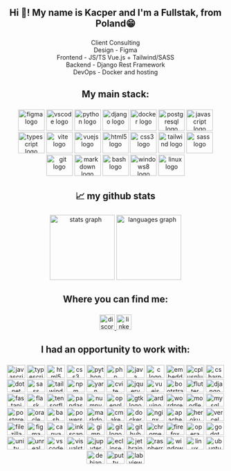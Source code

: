 <!--
**KacperKotlewski/KacperKotlewski** is a ✨ _special_ ✨ repository because its `README.md` (this file) appears on your GitHub profile.

Here are some ideas to get you started:

- 🔭 I’m currently working on ...
- 🌱 I’m currently learning ...
- 👯 I’m looking to collaborate on ...
- 🤔 I’m looking for help with ...
- 💬 Ask me about ...
- 📫 How to reach me: ...
- 😄 Pronouns: ...
- ⚡ Fun fact: ...
-->

<h2 align="center">Hi 👋! My name is Kacper and I'm a Fullstak, from Poland😁</h2>

###

<p align="center">Client Consulting<br>Design - Figma<br>Frontend - JS/TS Vue.js + Tailwind/SASS<br>Backend - Django Rest Framework<br>DevOps - Docker and hosting</p>

###

<h2 align="center">My main stack:</h2>

###

<div align="center">
  <img src="https://cdn.jsdelivr.net/gh/devicons/devicon/icons/figma/figma-original.svg" height="49" width="61" alt="figma logo"  />
  <img src="https://cdn.jsdelivr.net/gh/devicons/devicon/icons/vscode/vscode-original.svg" height="49" width="61" alt="vscode logo"  />
  <img src="https://cdn.jsdelivr.net/gh/devicons/devicon/icons/python/python-original.svg" height="49" width="61" alt="python logo"  />
  <img src="https://cdn.jsdelivr.net/gh/devicons/devicon/icons/django/django-plain.svg" height="49" width="61" alt="django logo"  />
  <img src="https://cdn.jsdelivr.net/gh/devicons/devicon/icons/docker/docker-original.svg" height="49" width="61" alt="docker logo"  />
  <img src="https://cdn.jsdelivr.net/gh/devicons/devicon/icons/postgresql/postgresql-original.svg" height="49" width="61" alt="postgresql logo"  />
  <img src="https://cdn.jsdelivr.net/gh/devicons/devicon/icons/javascript/javascript-original.svg" height="49" width="61" alt="javascript logo"  />
  <img src="https://cdn.jsdelivr.net/gh/devicons/devicon/icons/typescript/typescript-plain.svg" height="49" width="61" alt="typescript logo"  />
  <img src="https://skillicons.dev/icons?i=vite" height="49" width="61" alt="vite logo"/>
  <img src="https://cdn.jsdelivr.net/gh/devicons/devicon/icons/vuejs/vuejs-original.svg" height="49" width="61" alt="vuejs logo"  />
  <img src="https://cdn.jsdelivr.net/gh/devicons/devicon/icons/html5/html5-original.svg" height="49" width="61" alt="html5 logo"  />
  <img src="https://cdn.jsdelivr.net/gh/devicons/devicon/icons/css3/css3-original.svg" height="49" width="61" alt="css3 logo"  />
  <img src="https://skillicons.dev/icons?i=tailwind" height="49" width="61" alt="tailwind logo"/>
  <img src="https://cdn.jsdelivr.net/gh/devicons/devicon/icons/sass/sass-original.svg" height="49" width="61" alt="sass logo"  />
  <img src="https://cdn.jsdelivr.net/gh/devicons/devicon/icons/git/git-original.svg" height="49" width="61" alt="git logo"  />
  <img src="https://skillicons.dev/icons?i=md" height="49" width="61" alt="markdown logo"/>
  <img src="https://cdn.jsdelivr.net/gh/devicons/devicon/icons/bash/bash-original.svg" height="49" width="61" alt="bash logo"  />
  <img src="https://cdn.jsdelivr.net/gh/devicons/devicon/icons/windows8/windows8-original.svg" height="49" width="61" alt="windows8 logo"  />
  <img src="https://cdn.jsdelivr.net/gh/devicons/devicon/icons/linux/linux-original.svg" height="49" width="61" alt="linux logo"  />
</div>

###

<h2 align="center">📈 my github stats</h2>

###

<div align="center">
  <img src="https://github-readme-stats.vercel.app/api?hide_title=false&hide_rank=false&show_icons=true&include_all_commits=true&count_private=true&disable_animations=false&theme=dracula&locale=en&hide_border=false&username=KacperKotlewski" height="150" alt="stats graph"  />
  <img src="https://github-readme-stats.vercel.app/api/top-langs?locale=en&hide_title=false&layout=compact&card_width=320&langs_count=5&theme=dracula&hide_border=false&username=KacperKotlewski" height="150" alt="languages graph"  />
</div>

###

<h2 align="center">Where you can find me:</h2>

###

<div align="center">
  <a href="https://discord.com/users/209367878871285760" target="_blank">
    <img src="https://img.shields.io/static/v1?message=Discord&logo=discord&label=&color=7289DA&logoColor=white&labelColor=&style=for-the-badge" height="35" alt="discord logo"  />
  </a>
  <a href="https://www.linkedin.com/in/kacper-k-94b932168/" target="_blank">
    <img src="https://img.shields.io/static/v1?message=LinkedIn&logo=linkedin&label=&color=0077B5&logoColor=white&labelColor=&style=for-the-badge" height="35" alt="linkedin logo"  />
  </a>
</div>

###

<h2 align="center">I had an opportunity to work with:</h2>

###

<div align="center">
  <img src="https://cdn.jsdelivr.net/gh/devicons/devicon/icons/javascript/javascript-original.svg" height="30" width="42" alt="javascript logo"  />
  <img src="https://cdn.jsdelivr.net/gh/devicons/devicon/icons/typescript/typescript-original.svg" height="30" width="42" alt="typescript logo"  />
  <img src="https://cdn.jsdelivr.net/gh/devicons/devicon/icons/html5/html5-original.svg" height="30" width="42" alt="html5 logo"  />
  <img src="https://cdn.jsdelivr.net/gh/devicons/devicon/icons/css3/css3-original.svg" height="30" width="42" alt="css3 logo"  />
  <img src="https://cdn.jsdelivr.net/gh/devicons/devicon/icons/python/python-original.svg" height="30" width="42" alt="python logo"  />
  <img src="https://cdn.jsdelivr.net/gh/devicons/devicon/icons/php/php-original.svg" height="30" width="42" alt="php logo"  />
  <img src="https://cdn.jsdelivr.net/gh/devicons/devicon/icons/java/java-original.svg" height="30" width="42" alt="java logo"  />
   <img src="https://skillicons.dev/icons?i=c" height="30" width="42"  alt="c logo"/>
  <img src="https://cdn.jsdelivr.net/gh/devicons/devicon/icons/embeddedc/embeddedc-original.svg" height="30" width="42" alt="embeddedc logo"  />
  <img src="https://cdn.jsdelivr.net/gh/devicons/devicon/icons/cplusplus/cplusplus-original.svg" height="30" width="42" alt="cplusplus logo"  />
  <img src="https://cdn.jsdelivr.net/gh/devicons/devicon/icons/csharp/csharp-original.svg" height="30" width="42" alt="csharp logo"  />
  <img src="https://skillicons.dev/icons?i=dotnet" height="30" width="42"  alt="dotnet logo"/>
  <img src="https://cdn.jsdelivr.net/gh/devicons/devicon/icons/sass/sass-original.svg" height="30" width="42" alt="sass logo"  />
  <img src="https://skillicons.dev/icons?i=tailwind" height="30" width="42"  alt="tailwind logo"/>
  <img src="https://cdn.jsdelivr.net/gh/devicons/devicon/icons/npm/npm-original-wordmark.svg" height="30" width="42" alt="npm logo"  />
  <img src="https://cdn.jsdelivr.net/gh/devicons/devicon/icons/yarn/yarn-original.svg" height="30" width="42" alt="yarn logo"  />
  <img src="https://skillicons.dev/icons?i=vite" height="30" width="42"  alt="cvite logo"/>
  <img src="https://cdn.jsdelivr.net/gh/devicons/devicon/icons/jquery/jquery-original.svg" height="30" width="42" alt="jquery logo"  />
  <img src="https://cdn.jsdelivr.net/gh/devicons/devicon/icons/vuejs/vuejs-original.svg" height="30" width="42" alt="vuejs logo"  />
  <img src="https://cdn.jsdelivr.net/gh/devicons/devicon/icons/bootstrap/bootstrap-original.svg" height="30" width="42" alt="bootstrap logo"  />
  <img src="https://cdn.jsdelivr.net/gh/devicons/devicon/icons/flutter/flutter-original.svg" height="30" width="42" alt="flutter logo"  />
  <img src="https://cdn.jsdelivr.net/gh/devicons/devicon/icons/django/django-plain.svg" height="30" width="42" alt="django logo"  />
  <img src="https://skillicons.dev/icons?i=fastapi" height="30" width="42"  alt="fastapi logo"/>
  <img src="https://skillicons.dev/icons?i=flask" height="30" width="42"  alt="flask logo"/>
  <img src="https://cdn.jsdelivr.net/gh/devicons/devicon/icons/tensorflow/tensorflow-original.svg" height="30" width="42" alt="tensorflow logo"  />
  <img src="https://cdn.jsdelivr.net/gh/devicons/devicon/icons/pandas/pandas-original.svg" height="30" width="42" alt="pandas logo"  />
  <img src="https://cdn.jsdelivr.net/gh/devicons/devicon/icons/numpy/numpy-original.svg" height="30" width="42" alt="numpy logo"  />
  <img src="https://cdn.jsdelivr.net/gh/devicons/devicon/icons/opengl/opengl-original.svg" height="30" width="42" alt="opengl logo"  />
  <img src="https://skillicons.dev/icons?i=gtk" height="30" width="42"  alt="gtk logo"/>
  <img src="https://cdn.jsdelivr.net/gh/devicons/devicon/icons/arduino/arduino-original.svg" height="30" width="42" alt="arduino logo"  />
  <img src="https://cdn.jsdelivr.net/gh/devicons/devicon/icons/wordpress/wordpress-original.svg" height="30" width="42" alt="wordpress logo"  />
  <img src="https://cdn.jsdelivr.net/gh/devicons/devicon/icons/moodle/moodle-original.svg" height="30" width="42" alt="moodle logo"  />
  <img src="https://cdn.jsdelivr.net/gh/devicons/devicon/icons/mysql/mysql-original.svg" height="30" width="42" alt="mysql logo"  />
  <img src="https://cdn.jsdelivr.net/gh/devicons/devicon/icons/postgresql/postgresql-original.svg" height="30" width="42" alt="postgresql logo"  />
  <img src="https://cdn.jsdelivr.net/gh/devicons/devicon/icons/oracle/oracle-original.svg" height="30" width="42" alt="oracle logo"  />
  <img src="https://cdn.jsdelivr.net/gh/devicons/devicon/icons/bash/bash-original.svg" height="30" width="42" alt="bash logo"  />
  <img src="https://skillicons.dev/icons?i=powershell" height="30" width="42"  alt="powershell logo"/>
  <img src="https://skillicons.dev/icons?i=md" height="30" width="42"  alt="markdown logo"/>
  <img src="https://skillicons.dev/icons?i=cmake" height="30" width="42"  alt="cmake logo"/>
  <img src="https://cdn.jsdelivr.net/gh/devicons/devicon/icons/docker/docker-original.svg" height="30" width="42" alt="docker logo"  />
  <img src="https://cdn.jsdelivr.net/gh/devicons/devicon/icons/nginx/nginx-original.svg" height="30" width="42" alt="nginx logo"  />
  <img src="https://cdn.jsdelivr.net/gh/devicons/devicon/icons/apache/apache-original.svg" height="30" width="42" alt="apache logo"  />
  <img src="https://skillicons.dev/icons?i=heroku" height="30" width="42"  alt="heroku logo"/>
  <img src="https://skillicons.dev/icons?i=vercel" height="30" width="42"  alt="vercel logo"/>
  <img src="https://cdn.jsdelivr.net/gh/devicons/devicon/icons/filezilla/filezilla-plain.svg" height="30" width="42" alt="filezilla logo"  />
  <img src="https://cdn.jsdelivr.net/gh/devicons/devicon/icons/figma/figma-original.svg" height="30" width="42" alt="figma logo"  />
  <img src="https://cdn.jsdelivr.net/gh/devicons/devicon/icons/canva/canva-original.svg" height="30" width="42" alt="canva logo"  />
  <img src="https://cdn.jsdelivr.net/gh/devicons/devicon/icons/inkscape/inkscape-original.svg" height="30" width="42" alt="inkscape logo"  />
  <img src="https://cdn.jsdelivr.net/gh/devicons/devicon/icons/gimp/gimp-original.svg" height="30" width="42" alt="gimp logo"  />
  <img src="https://cdn.jsdelivr.net/gh/devicons/devicon/icons/git/git-original.svg" height="30" width="42" alt="git logo"  />
  <img src="https://skillicons.dev/icons?i=github" height="30" width="42"  alt="github logo"/>
  <img src="https://cdn.jsdelivr.net/gh/devicons/devicon/icons/chrome/chrome-original.svg" height="30" width="42" alt="chrome logo"  />
  <img src="https://cdn.jsdelivr.net/gh/devicons/devicon/icons/firefox/firefox-original.svg" height="30" width="42" alt="firefox logo"  />
  <img src="https://cdn.jsdelivr.net/gh/devicons/devicon/icons/opera/opera-original.svg" height="30" width="42" alt="opera logo"  />
  <img src="https://cdn.jsdelivr.net/gh/devicons/devicon/icons/godot/godot-original.svg" height="30" width="42" alt="godot logo"  />
  <img src="https://cdn.jsdelivr.net/gh/devicons/devicon/icons/unity/unity-original.svg" height="30" width="42" alt="unity logo"  />
  <img src="https://skillicons.dev/icons?i=unreal" height="30" width="42"  alt="unreal logo"/>
  <img src="https://cdn.jsdelivr.net/gh/devicons/devicon/icons/vscode/vscode-original.svg" height="30" width="42" alt="vscode logo"  />
  <img src="https://cdn.jsdelivr.net/gh/devicons/devicon/icons/visualstudio/visualstudio-plain.svg" height="30" width="42" alt="visualstudio logo"  />
  <img src="https://cdn.jsdelivr.net/gh/devicons/devicon/icons/jupyter/jupyter-original.svg" height="30" width="42" alt="jupyter logo"  />
  <img src="https://skillicons.dev/icons?i=eclipse" height="30" width="42"  alt="eclipse logo"/>
  <img src="https://cdn.jsdelivr.net/gh/devicons/devicon/icons/jetbrains/jetbrains-original.svg" height="30" width="42" alt="jetbrains logo"  />
  <img src="https://cdn.jsdelivr.net/gh/devicons/devicon/icons/raspberrypi/raspberrypi-original.svg" height="30" width="42" alt="raspberrypi logo"  />
  <img src="https://cdn.jsdelivr.net/gh/devicons/devicon/icons/windows8/windows8-original.svg" height="30" width="42" alt="windows8 logo"  />
  <img src="https://cdn.jsdelivr.net/gh/devicons/devicon/icons/linux/linux-original.svg" height="30" width="42" alt="linux logo"  />
  <img src="https://cdn.jsdelivr.net/gh/devicons/devicon/icons/ubuntu/ubuntu-plain.svg" height="30" width="42" alt="ubuntu logo"  />
  <img src="https://cdn.jsdelivr.net/gh/devicons/devicon/icons/debian/debian-original.svg" height="30" width="42" alt="debian logo"  />
  <img src="https://cdn.jsdelivr.net/gh/devicons/devicon/icons/putty/putty-original.svg" height="30" width="42" alt="putty logo"  />
  <img src="https://cdn.jsdelivr.net/gh/devicons/devicon/icons/labview/labview-original.svg" height="30" width="42" alt="labview logo"  />
</div>

###
